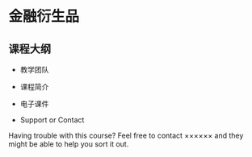 # 金融衍生品
##  课程大纲


- 教学团队


- 课程简介


- 电子课件


- Support or Contact

Having trouble with this course? Feel free to contact ×××××× and they might be able to help you sort it out.
